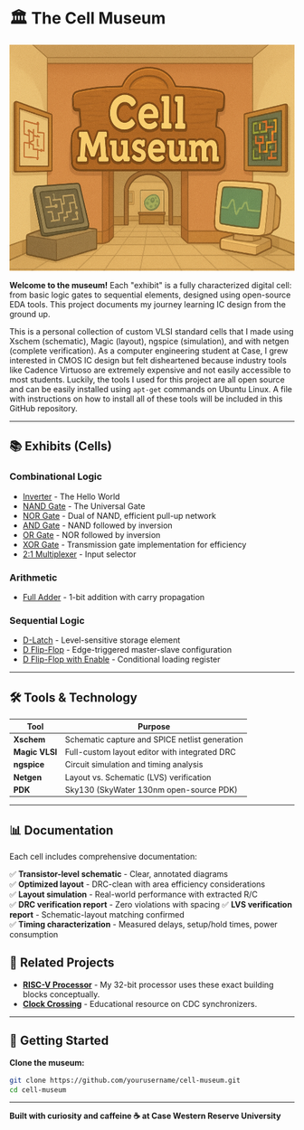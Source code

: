 # 🏛️ The Cell Museum
<p align="center">
  <img src="./CellMuseum.png" height=400px />
</p>

**Welcome to the museum!** Each "exhibit" is a fully characterized digital cell: from basic logic gates to sequential elements, designed using open-source EDA tools. This project documents my journey learning IC design from the ground up.

This is a personal collection of custom VLSI standard cells that I made using Xschem (schematic), Magic (layout), ngspice (simulation), and with netgen (complete verification). As a computer
engineering student at Case, I grew interested in CMOS IC design but felt disheartened because industry tools like Cadence Virtuoso are extremely expensive and not easily accessible to most students. Luckily, the tools I used for this project are all open source and can be easily installed using `apt-get` commands on Ubuntu Linux. A file with instructions on how to install all of these tools will be included in this GitHub repository.

---

## 📚 Exhibits (Cells)

### Combinational Logic
- [Inverter](./combinational/inverter/) - The Hello World
- [NAND Gate](./combinational/nand/) - The Universal Gate
- [NOR Gate](./combinational/nor/) - Dual of NAND, efficient pull-up network
- [AND Gate](./combinational/and/) - NAND followed by inversion
- [OR Gate](./combinational/or/) - NOR followed by inversion
- [XOR Gate](./combinational/xor/) - Transmission gate implementation for efficiency
- [2:1 Multiplexer](./combinational/mux2/) - Input selector

### Arithmetic
- [Full Adder](./arithmetic/full_adder/) - 1-bit addition with carry propagation

### Sequential Logic
- [D-Latch](./sequential/d_latch/) - Level-sensitive storage element
- [D Flip-Flop](./sequential/d_flipflop/) - Edge-triggered master-slave configuration
- [D Flip-Flop with Enable](./sequential/d_ff_en/) - Conditional loading register

---

## 🛠️ Tools & Technology

| Tool | Purpose |
|------|---------|
| **Xschem** | Schematic capture and SPICE netlist generation |
| **Magic VLSI** | Full-custom layout editor with integrated DRC |
| **ngspice** | Circuit simulation and timing analysis |
| **Netgen** | Layout vs. Schematic (LVS) verification |
| **PDK** | Sky130 (SkyWater 130nm open-source PDK) |

---

## 📊 Documentation

Each cell includes comprehensive documentation:

✅ **Transistor-level schematic** - Clear, annotated diagrams  
✅ **Optimized layout** - DRC-clean with area efficiency considerations  
✅ **Layout simulation** - Real-world performance with extracted R/C  
✅ **DRC verification report** - Zero violations with spacing 
✅ **LVS verification report** - Schematic-layout matching confirmed  
✅ **Timing characterization** - Measured delays, setup/hold times, power consumption  

## 🔗 Related Projects

- **[RISC-V Processor](https://github.com/AxC1271/RISCV-CPU)** - My 32-bit processor uses these exact building blocks conceptually.
- **[Clock Crossing](https://github.com/AxC1271/ClockCrossing)** - Educational resource on CDC synchronizers.

---

## 🎫 Getting Started

**Clone the museum:**
```bash
git clone https://github.com/yourusername/cell-museum.git
cd cell-museum
```

---

**Built with curiosity and caffeine ☕ at Case Western Reserve University**
